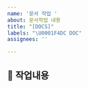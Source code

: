 ```yaml
---
name: '문서 작업 '
about: 문서작업 내용
title: "[DOCS]"
labels: "\U0001F4DC DOC"
assignees: ''

---
```


## 📜 작업내용

<br>
